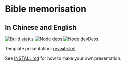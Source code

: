 # Bible memorisation
## In Chinese and English

[![Build status](https://travis-ci.org/sermons/memory.svg)](https://travis-ci.org/sermons/memory)
[![Node deps](https://david-dm.org/sermons/memory.svg)](https://david-dm.org/sermons/memory)
[![Node devDeps](https://david-dm.org/sermons/memory/dev-status.svg)](https://david-dm.org/sermons/memory#info=devDependencies)

Template presentation: [reveal-skel](https://github.com/sermons/reveal-skel)

See [INSTALL.md](INSTALL.md)
for how to make your own presentation.
